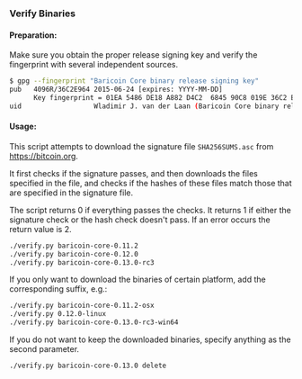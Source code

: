 ### Verify Binaries

#### Preparation:

Make sure you obtain the proper release signing key and verify the fingerprint with several independent sources.

```sh
$ gpg --fingerprint "Baricoin Core binary release signing key"
pub   4096R/36C2E964 2015-06-24 [expires: YYYY-MM-DD]
      Key fingerprint = 01EA 5486 DE18 A882 D4C2  6845 90C8 019E 36C2 E964
uid                  Wladimir J. van der Laan (Baricoin Core binary release signing key) <laanwj@gmail.com>
```

#### Usage:

This script attempts to download the signature file `SHA256SUMS.asc` from https://bitcoin.org.

It first checks if the signature passes, and then downloads the files specified in the file, and checks if the hashes of these files match those that are specified in the signature file.

The script returns 0 if everything passes the checks. It returns 1 if either the signature check or the hash check doesn't pass. If an error occurs the return value is 2.


```sh
./verify.py baricoin-core-0.11.2
./verify.py baricoin-core-0.12.0
./verify.py baricoin-core-0.13.0-rc3
```

If you only want to download the binaries of certain platform, add the corresponding suffix, e.g.:

```sh
./verify.py baricoin-core-0.11.2-osx
./verify.py 0.12.0-linux
./verify.py baricoin-core-0.13.0-rc3-win64
```

If you do not want to keep the downloaded binaries, specify anything as the second parameter.

```sh
./verify.py baricoin-core-0.13.0 delete
```
